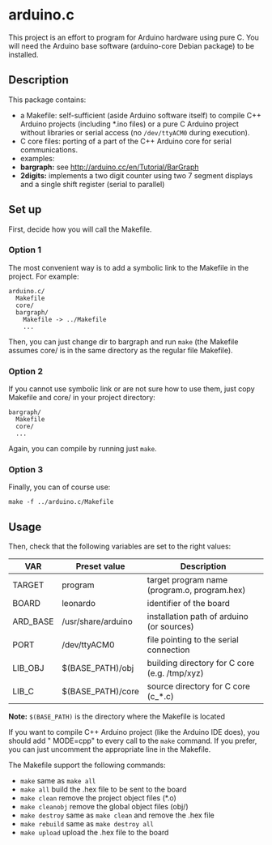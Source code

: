 arduino.c
=========

This project is an effort to program for Arduino hardware using pure
C. You will need the Arduino base software (arduino-core Debian package)
to be installed.

Description
-----------

This package contains:

* a Makefile: self-sufficient (aside Arduino software itself) to compile
  C++ Arduino projects (including *.ino files) or a pure C Arduino project
  without libraries or serial access (no `/dev/ttyACM0` during execution).
* C core files: porting of a part of the C++ Arduino core for serial
  communications.
* examples:
 * **bargraph:** see http://arduino.cc/en/Tutorial/BarGraph
 * **2digits:** implements a two digit counter using two 7 segment displays
   and a single shift register (serial to parallel)


Set up
------

First, decide how you will call the Makefile.

### Option 1

The most convenient way is to add a symbolic link to the Makefile in
the project. For example:

    arduino.c/
      Makefile
      core/
      bargraph/
        Makefile -> ../Makefile
        ...

Then, you can just change dir to bargraph and run `make` (the Makefile
assumes core/ is in the same directory as the regular file Makefile).

### Option 2

If you cannot use symbolic link or are not sure how to use them, just
copy Makefile and core/ in your project directory:

    bargraph/
      Makefile
      core/
      ...

Again, you can compile by running just `make`.

### Option 3

Finally, you can of course use:

    make -f ../arduino.c/Makefile


Usage
-----

Then, check that the following variables are set to the right values:

VAR      | Preset value        | Description
---------|---------------------|-----------------------------------------------
TARGET   | program             | target program name (program.o, program.hex)
BOARD    | leonardo            | identifier of the board
ARD_BASE | /usr/share/arduino  | installation path of arduino (or sources)
PORT     | /dev/ttyACM0        | file pointing to the serial connection
LIB_OBJ  | $(BASE_PATH)/obj    | building directory for C core (e.g. /tmp/xyz)
LIB_C    | $(BASE_PATH)/core   | source directory for C core (c_*.c)

**Note:** `$(BASE_PATH)` is the directory where the Makefile is located

If you want to compile C++ Arduino project (like the Arduino IDE does),
you should add " MODE=cpp" to every call to the `make` command. If you
prefer, you can just uncomment the appropriate line in the Makefile.

The Makefile support the following commands:

* `make`           same as `make all`
* `make all`       build the .hex file to be sent to the board
* `make clean`     remove the project object files (*.o)
* `make cleanobj`  remove the global object files (obj/)
* `make destroy`   same as `make clean` and remove the .hex file
* `make rebuild`   same as `make destroy all`
* `make upload`    upload the .hex file to the board
